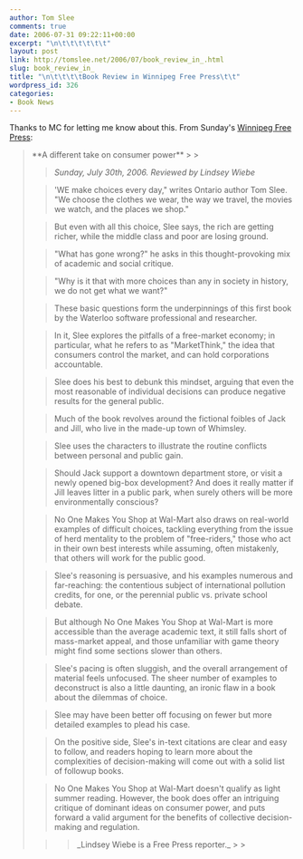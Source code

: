 ```yaml
---
author: Tom Slee
comments: true
date: 2006-07-31 09:22:11+00:00
excerpt: "\n\t\t\t\t\t\t"
layout: post
link: http://tomslee.net/2006/07/book_review_in_.html
slug: book_review_in_
title: "\n\t\t\t\tBook Review in Winnipeg Free Press\t\t"
wordpress_id: 326
categories:
- Book News
---
```



				

Thanks to MC for letting me know about this. From Sunday's [Winnipeg Free Press](http://www.winnipegfreepress.com/):

<blockquote>**A different take on consumer power**
> 
> 

> 
> _Sunday, July 30th, 2006. Reviewed by Lindsey Wiebe_
> 
> 

> 
> 'WE
make choices every day," writes Ontario author Tom Slee. "We choose the
clothes we wear, the way we travel, the movies we watch, and the places
we shop."
> 
> 

> 
> But even with all this choice, Slee says, the rich are getting richer, while the middle class and poor are losing ground.
> 
> 

> 
> "What has gone wrong?" he asks in this thought-provoking mix of academic and social critique.
> 
> 

> 
> "Why is it that with more choices than any in society in history, we do not get what we want?"
> 
> 

> 
> These basic questions form the underpinnings of this first book by the Waterloo software professional and researcher.
> 
> 

> 
> In
it, Slee explores the pitfalls of a free-market economy; in particular,
what he refers to as "MarketThink," the idea that consumers control the
market, and can hold corporations accountable.
> 
> 

> 
> Slee does his
best to debunk this mindset, arguing that even the most reasonable of
individual decisions can produce negative results for the general
public.
> 
> 

> 
> Much of the book revolves around the fictional foibles of Jack and Jill, who live in the made-up town of Whimsley.
> 
> 

> 
> Slee uses the characters to illustrate the routine conflicts between personal and public gain.
> 
> 

> 
> Should
Jack support a downtown department store, or visit a newly opened
big-box development? And does it really matter if Jill leaves litter in
a public park, when surely others will be more environmentally
conscious?
> 
> 

> 
> No One Makes You Shop at Wal-Mart also draws on
real-world examples of difficult choices, tackling everything from the
issue of herd mentality to the problem of "free-riders," those who act
in their own best interests while assuming, often mistakenly, that
others will work for the public good.
> 
> 

> 
> Slee's reasoning is
persuasive, and his examples numerous and far-reaching: the contentious
subject of international pollution credits, for one, or the perennial
public vs. private school debate.
> 
> 

> 
> But although No One Makes You
Shop at Wal-Mart is more accessible than the average academic text, it
still falls short of mass-market appeal, and those unfamiliar with game
theory might find some sections slower than others.
> 
> 

> 
> Slee's
pacing is often sluggish, and the overall arrangement of material feels
unfocused. The sheer number of examples to deconstruct is also a little
daunting, an ironic flaw in a book about the dilemmas of choice.
> 
> 

> 
> Slee may have been better off focusing on fewer but more detailed examples to plead his case.
> 
> 

> 
> On
the positive side, Slee's in-text citations are clear and easy to
follow, and readers hoping to learn more about the complexities of
decision-making will come out with a solid list of followup books.
> 
> 

> 
> No
One Makes You Shop at Wal-Mart doesn't qualify as light summer reading.
However, the book does offer an intriguing critique of dominant ideas
on consumer power, and puts forward a valid argument for the benefits
of collective decision-making and regulation.
> 
> 

> 
> <blockquote>_Lindsey Wiebe is a Free Press reporter._
>> 
>> </blockquote>
> 
> </blockquote>


		
